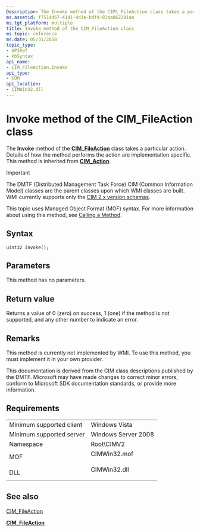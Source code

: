 ```yaml
---
Description: The Invoke method of the CIM\_FileAction class takes a particular action. Details of how the method performs the action are implementation specific. This method is inherited from CIM\_Action.
ms.assetid: f7514d67-4141-4d1a-bdfd-83aa062291aa
ms.tgt_platform: multiple
title: Invoke method of the CIM_FileAction class
ms.topic: reference
ms.date: 05/31/2018
topic_type: 
- APIRef
- kbSyntax
api_name: 
- CIM_FileAction.Invoke
api_type: 
- COM
api_location: 
- CIMWin32.dll
---
```


# Invoke method of the CIM\_FileAction class

The **Invoke** method of the [**CIM\_FileAction**](cim-fileaction.md) class takes a particular action. Details of how the method performs the action are implementation specific. This method is inherited from [**CIM\_Action**](cim-action.md).

> [!IMPORTANT]
> The DMTF (Distributed Management Task Force) CIM (Common Information Model) classes are the parent classes upon which WMI classes are built. WMI currently supports only the [CIM 2.x version schemas](https://dmtf.org/standards/cim/schemas).

 

This topic uses Managed Object Format (MOF) syntax. For more information about using this method, see [Calling a Method](/windows/desktop/WmiSdk/calling-a-method).

## Syntax


```mof
uint32 Invoke();
```



## Parameters

This method has no parameters.

## Return value

Returns a value of 0 (zero) on success, 1 (one) if the method is not supported, and any other number to indicate an error.

## Remarks

This method is currently not implemented by WMI. To use this method, you must implement it in your own provider.

This documentation is derived from the CIM class descriptions published by the DMTF. Microsoft may have made changes to correct minor errors, conform to Microsoft SDK documentation standards, or provide more information.

## Requirements



|                                     |                                                                                         |
|-------------------------------------|-----------------------------------------------------------------------------------------|
| Minimum supported client<br/> | Windows Vista<br/>                                                                |
| Minimum supported server<br/> | Windows Server 2008<br/>                                                          |
| Namespace<br/>                | Root\\CIMV2<br/>                                                                  |
| MOF<br/>                      | <dl> <dt>CIMWin32.mof</dt> </dl> |
| DLL<br/>                      | <dl> <dt>CIMWin32.dll</dt> </dl> |



## See also

<dl> <dt>

[CIM\_FileAction](invoke-method-in-class-cim-fileaction.md)
</dt> <dt>

[**CIM\_FileAction**](cim-fileaction.md)
</dt> </dl>

 

